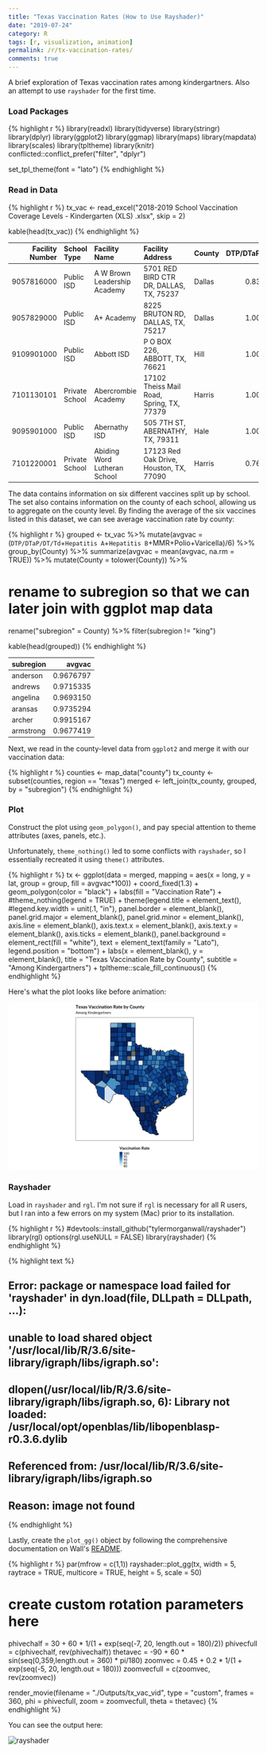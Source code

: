 ```yaml
---
title: "Texas Vaccination Rates (How to Use Rayshader)"
date: "2019-07-24"
category: R
tags: [r, visualization, animation]
permalink: /r/tx-vaccination-rates/
comments: true
---
```


A brief exploration of Texas vaccination rates among kindergartners. Also an attempt to use `rayshader` for the first time.



### Load Packages


{% highlight r %}
library(readxl)
library(tidyverse)
library(stringr)
library(dplyr)
library(ggplot2)
library(ggmap)
library(maps)
library(mapdata)
library(scales)
library(tpltheme)
library(knitr)
conflicted::conflict_prefer("filter", "dplyr")

set_tpl_theme(font = "lato")
{% endhighlight %}

### Read in Data

{% highlight r %}
tx_vac <- read_excel("2018-2019 School Vaccination Coverage Levels - Kindergarten (XLS) .xlsx", skip = 2)

kable(head(tx_vac))
{% endhighlight %}



| Facility Number|School Type    |Facility Name                |Facility Address                          |County | DTP/DTaP/DT/Td| Hepatitis A| Hepatitis B|       MMR|     Polio| Varicella|
|---------------:|:--------------|:----------------------------|:-----------------------------------------|:------|--------------:|-----------:|-----------:|---------:|---------:|---------:|
|      9057816000|Public ISD     |A W Brown Leadership Academy |5701 RED BIRD CTR DR, DALLAS, TX, 75237   |Dallas |      0.8317308|   0.9086538|   0.9471154| 0.8509615| 0.8413462| 0.8509615|
|      9057829000|Public ISD     |A+ Academy                   |8225 BRUTON RD, DALLAS, TX, 75217         |Dallas |      1.0000000|   1.0000000|   1.0000000| 0.9909091| 1.0000000| 1.0000000|
|      9109901000|Public ISD     |Abbott ISD                   |P O BOX 226, ABBOTT, TX, 76621            |Hill   |      1.0000000|   1.0000000|   1.0000000| 1.0000000| 1.0000000| 1.0000000|
|      7101130101|Private School |Abercrombie Academy          |17102 Theiss Mail Road, Spring, TX, 77379 |Harris |      1.0000000|   1.0000000|   1.0000000| 0.7500000| 1.0000000| 0.7500000|
|      9095901000|Public ISD     |Abernathy ISD                |505 7TH ST, ABERNATHY, TX, 79311          |Hale   |      1.0000000|   1.0000000|   1.0000000| 1.0000000| 1.0000000| 1.0000000|
|      7101220001|Private School |Abiding Word Lutheran School |17123 Red Oak Drive, Houston, TX, 77090   |Harris |      0.7692308|   0.7692308|   0.7692308| 0.7692308| 0.6923077| 0.7692308|

The data contains information on six different vaccines split up by school. The set also contains information on the county of each school, allowing us to aggregate on the county level. By finding the average of the six vaccines listed in this dataset, we can see average vaccination rate by county:


{% highlight r %}
grouped <- tx_vac %>% 
  mutate(avgvac = (`DTP/DTaP/DT/Td`+`Hepatitis A`+`Hepatitis B`+MMR+Polio+Varicella)/6) %>%
  group_by(County) %>%
  summarize(avgvac = mean(avgvac, na.rm = TRUE)) %>%
  mutate(County = tolower(County)) %>%
  # rename to subregion so that we can later join with ggplot map data
  rename("subregion" = County) %>%
  filter(subregion != "king")

kable(head(grouped))
{% endhighlight %}



|subregion |    avgvac|
|:---------|---------:|
|anderson  | 0.9676797|
|andrews   | 0.9715335|
|angelina  | 0.9693150|
|aransas   | 0.9735294|
|archer    | 0.9915167|
|armstrong | 0.9677419|

Next, we read in the county-level data from `ggplot2` and merge it with our vaccination data:


{% highlight r %}
counties <- map_data("county")
tx_county <- subset(counties, region == "texas")
merged <- left_join(tx_county, grouped, by = "subregion")
{% endhighlight %}

### Plot

Construct the plot using `geom_polygon()`, and pay special attention to theme attributes (axes, panels, etc.). 

Unfortunately, `theme_nothing()` led to some conflicts with `rayshader`, so I essentially recreated it using `theme()` attributes.


{% highlight r %}
tx <- ggplot(data = merged, mapping = aes(x = long, y = lat, group = group, fill = avgvac*100)) +
  coord_fixed(1.3) +
  geom_polygon(color = "black") +
  labs(fill = "Vaccination Rate") +
  #theme_nothing(legend = TRUE) +
  theme(legend.title = element_text(),
        #legend.key.width = unit(.1, "in"),
        panel.border = element_blank(), panel.grid.major = element_blank(),
        panel.grid.minor = element_blank(), axis.line = element_blank(), 
        axis.text.x = element_blank(), axis.text.y = element_blank(),
        axis.ticks = element_blank(),
        panel.background = element_rect(fill = "white"),
        text = element_text(family = "Lato"),
        legend.position = "bottom") +
   labs(x = element_blank(),
        y = element_blank(),
        title = "Texas Vaccination Rate by County",
        subtitle = "Among Kindergartners") + 
  tpltheme::scale_fill_continuous()
{% endhighlight %}

Here's what the plot looks like before animation:

![center](/figs/2019-07-24-tx-vaccination-rates/unnamed-chunk-6-1.png)

### Rayshader

Load in `rayshader` and `rgl`. I'm not sure if `rgl` is necessary for all R users, but I ran into a few errors on my system (Mac) prior to its installation. 


{% highlight r %}
#devtools::install_github("tylermorganwall/rayshader")
library(rgl)
options(rgl.useNULL = FALSE)
library(rayshader)
{% endhighlight %}



{% highlight text %}
## Error: package or namespace load failed for 'rayshader' in dyn.load(file, DLLpath = DLLpath, ...):
##  unable to load shared object '/usr/local/lib/R/3.6/site-library/igraph/libs/igraph.so':
##   dlopen(/usr/local/lib/R/3.6/site-library/igraph/libs/igraph.so, 6): Library not loaded: /usr/local/opt/openblas/lib/libopenblasp-r0.3.6.dylib
##   Referenced from: /usr/local/lib/R/3.6/site-library/igraph/libs/igraph.so
##   Reason: image not found
{% endhighlight %}

Lastly, create the `plot_gg()` object by following the comprehensive documentation on Wall's [README](https://github.com/tylermorganwall/rayshader).


{% highlight r %}
par(mfrow = c(1,1))
rayshader::plot_gg(tx, width = 5, raytrace = TRUE, multicore = TRUE, height = 5, scale = 50)

# create custom rotation parameters here
phivechalf = 30 + 60 * 1/(1 + exp(seq(-7, 20, length.out = 180)/2))
phivecfull = c(phivechalf, rev(phivechalf))
thetavec = -90 + 60 * sin(seq(0,359,length.out = 360) * pi/180)
zoomvec = 0.45 + 0.2 * 1/(1 + exp(seq(-5, 20, length.out = 180)))
zoomvecfull = c(zoomvec, rev(zoomvec))

render_movie(filename = "./Outputs/tx_vac_vid", type = "custom", 
             frames = 360,  phi = phivecfull, zoom = zoomvecfull, theta = thetavec)
{% endhighlight %}

You can see the output here:

![rayshader](https://raw.githubusercontent.com/connorrothschild/v1/master/_assets/images/rayshader.gif)
